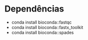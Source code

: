 # Dependências

- conda install bioconda::fastqc
- conda install bioconda::fastx_toolkit
- conda install bioconda::spades

